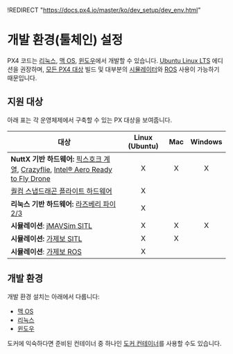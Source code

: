 !REDIRECT "https://docs.px4.io/master/ko/dev_setup/dev_env.html"

# 개발 환경(툴체인) 설정

PX4 코드는 [리눅스](../setup/dev_env_linux.md), [맥 OS](../setup/dev_env_mac.md), [윈도우](../setup/dev_env_windows.md)에서 개발할 수 있습니다. [Ubuntu Linux LTS](https://wiki.ubuntu.com/LTS) 에디션을 권장하며, [모든 PX4 대상](#supported-targets) 빌드 및 대부분의 [시뮬레이터](../simulation/README.md)와 [ROS](../ros/README.md) 사용이 가능하기 때문입니다.

## 지원 대상

아래 표는 각 운영체제에서 구축할 수 있는 PX 대상을 보여줍니다.

| 대상                                                                                                                                                                                                                                                                                 | Linux (Ubuntu) | Mac | Windows |
| ---------------------------------------------------------------------------------------------------------------------------------------------------------------------------------------------------------------------------------------------------------------------------------- |:--------------:|:---:|:-------:|
| **NuttX 기반 하드웨어:** [픽스호크 계열](https://docs.px4.io/master/en/flight_controller/pixhawk_series.html), [Crazyflie](https://docs.px4.io/master/en/flight_controller/crazyflie2.html), [Intel® Aero Ready to Fly Drone](https://docs.px4.io/master/en/flight_controller/intel_aero.html) |       X        |  X  |    X    |
| [퀄컴 스냅드래곤 플라이트 하드웨어](https://docs.px4.io/master/en/flight_controller/snapdragon_flight.html)                                                                                                                                                                                       |       X        |     |         |
| **리눅스 기반 하드웨어:** [라즈베리 파이 2/3](https://docs.px4.io/master/en/flight_controller/raspberry_pi_navio2.html)                                                                                                                                                                           |       X        |     |         |
| **시뮬레이션**: [jMAVSim SITL](../simulation/jmavsim.md)                                                                                                                                                                                                                                |       X        |  X  |    X    |
| **시뮬레이션:** [가제보 SITL](../simulation/gazebo.md)                                                                                                                                                                                                                                     |       X        |  X  |         |
| **시뮬레이션**: [가제보 ROS](../simulation/ros_interface.md)                                                                                                                                                                                                                               |       X        |     |         |

## 개발 환경

개발 환경 설치는 아래에서 다룹니다:

- [맥 OS](../setup/dev_env_mac.md)
- [리눅스](../setup/dev_env_linux.md)
- [윈도우](../setup/dev_env_windows.md)

도커에 익숙하다면 준비된 컨테이너 중 하나인 [도커 컨테이너](../test_and_ci/docker.md)를 사용할 수도 있습니다.